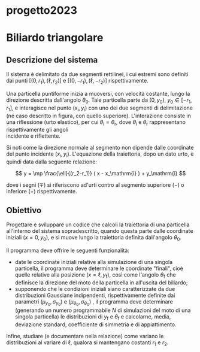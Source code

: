 # progetto2023

# Biliardo triangolare

## Descrizione del sistema

Il sistema è delimitato da due segmenti rettilinei, i cui estremi
sono definiti dai punti $[(0, r_1), (\ell, r_2)]$ e 
$[(0, -r_1), (\ell, -r_2)]$ rispettivamente.

Una particella puntiforme inizia a muoversi, con velocità costante,
lungo la direzione descritta dall'angolo $\theta_0$.
Tale particella parte da $(0, y_0)$, $y_0 \in [-r_1, r_1]$, 
e interagisce nel punto $(x_\mathrm{i}, y_\mathrm{i})$ con uno
dei due segmenti di delimitazione (ne caso descritto in figura, 
con quello superiore).
L'interazione consiste in una riflessione (urto elastico), per cui 
$\theta_\mathrm{i} = \theta_\mathrm{r}$, dove $\theta_\mathrm{i}$ e 
$\theta_\mathrm{r}$ rappresentano rispettivamente gli angoli \
incidente e riflettente.

Si noti come la direzione normale al segmento non dipende dalle 
coordinate del punto incidente $(x_\mathrm{i}, y_\mathrm{i})$.
L'equazione della traiettoria, dopo un dato urto, è quindi data 
dalla seguente relazione:

$$
y = \mp \frac{\ell}{(r_2-r_1)} ( x - x_\mathrm{i} ) + y_\mathrm{i}
$$

dove i segni ($\mp$) si riferiscono ad'urti contro al segmento
superiore ($-$) o inferiore ($+$) rispettivamente.

## Obiettivo

Progettare e sviluppare un codice che calcoli la traiettoria di una particella
all'interno del sistema sopradescritto, quando questa parte dalle coordinate
iniziali $(x = 0, y_0)$, e si muove lungo la traiettoria definita dall'angolo
$\theta_0$. 

Il programma deve offrire le seguenti funzionalità:

- date le coordinate iniziali relative alla simulazione di una singola particella,
  il programma deve determinare le coordinate "finali", cioè quelle relative alla
  posizione $(x=\ell, y_\mathrm{f})$, così come l'angolo $\theta_\mathrm{f}$ che
  definisce la direzione del moto della particella in all'uscita del biliardo;
- supponendo che le condizioni iniziali siano caratterizzate da due distribuzioni
  Gaussiane indipendenti, rispettivamente definite dai parametri $(\mu_{y_0}, \sigma_{y_0})$
  e $(\mu_{\theta_0}, \sigma_{\theta_0})$ , il programma deve determinare (generando
  un numero programmabile $N$ di simulazioni del moto di una singola particella)
  le distribuzioni di $y_\mathrm{f}$ e $\theta_\mathrm{f}$ e calcolarne, media,
  deviazione standard, coefficiente di simmetria e di appiattimento.

Infine, studiare (e documentare nella relazione) come variano le distribuzioni al
variare di $\ell$, qualora si mantengano costanti $r_1$ e $r_2$.

